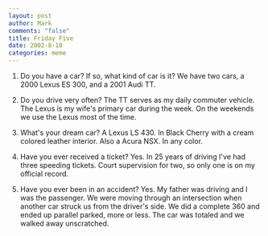 ```yaml
--- 
layout: post
author: Mark
comments: "false"
title: Friday Five
date: 2002-8-10
categories: meme
---
```

1. Do you have a car? If so, what kind of car is it? We have two cars, a 2000 Lexus ES 300, and a 2001 Audi TT.

2. Do you drive very often? The TT serves as my daily commuter vehicle. The Lexus is my wife's primary car during the week. On the weekends we use the Lexus most of the time.

3. What's your dream car? A Lexus LS 430. In Black Cherry with a cream colored leather interior. Also a Acura NSX. In any color.

4. Have you ever received a ticket? Yes. In 25 years of driving I've had three speeding tickets. Court supervision for two, so only one is on my official record.

5. Have you ever been in an accident? Yes. My father was driving and I was the passenger. We were moving through an intersection when another car struck us from the driver's side. We did a complete 360 and ended up parallel parked, more or less. The car was totaled and we walked away unscratched.

